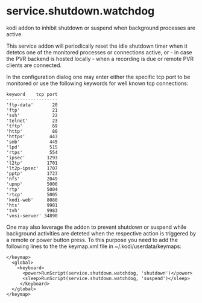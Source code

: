 # service.shutdown.watchdog

kodi addon to inhibit shutdown or suspend when background processes are active.

This service addon will periodically reset the idle shutdown timer when it detetcs 
one of the monitored processes or connections active, or - in case the PVR backend 
is hosted locally - when a recording is due or remote PVR clients are connected.

In the configuration dialog one may enter either the specific tcp port to be monitored or use 
the following keywords for well known tcp connections:
```
keyword    tcp port
-------------------
'ftp-data'       20 
'ftp'            21 
'ssh'            22 
'telnet'         23 
'tftp'           69
'http'           80 
'https'         443
'smb'           445 
'lpd'           515 
'rtps'          554 
'ipsec'        1293
'l2tp'         1701 
'lt2p-ipsec'   1707 
'pptp'         1723
'nfs'          2049 
'upnp'         5000
'rtp'          5004 
'rtcp'         5005
'kodi-web'     8080 
'hts'          9981 
'tvh'          9983 
'vnsi-server' 34890
```

One may also leverage the addon to prevent shutdown or suspend while background
activities are deteted when the respective action is triggered by a remote 
or power button press. To this purpose you need to add the following lines to
the the keymap.xml file in ~/.kodi/userdata/keymaps:
```
</keymap>
  <global>
    <keyboard>
      <power>RunScript(service.shutdown.watchdog, 'shutdown')</power>
      <sleep>RunScript(service.shutdown.watchdog, 'suspend')</sleep>
     </keyboard>
  </global>
</keymap>
```

